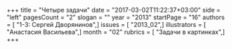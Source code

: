 +++
title = "Четыре задачи"
date = "2017-03-02T11:22:37+03:00"
side = "left"
pagesCount = "2"
slogan = ""
year = "2013"
startPage = "16"
authors = [ "1-3: Сергей Дворянинов",]
issues = [ "2013_02",]
illustrators = [ "Анастасия Васильева",]
month = "02"
rubrics = [ "Задачи в картинках",]
+++
